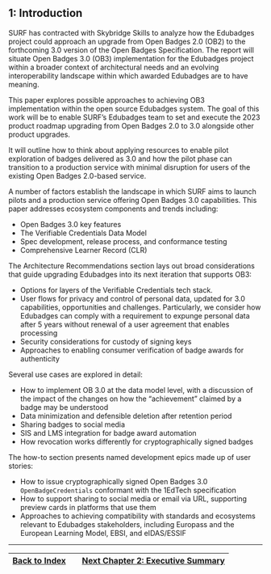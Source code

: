 1: Introduction
------------

SURF has contracted with Skybridge Skills to analyze how the Edubadges project could approach an upgrade from Open Badges 2.0 (OB2) to the forthcoming 3.0 version of the Open Badges Specification. The report will situate Open Badges 3.0 (OB3) implementation for the Edubadges project within a broader context of architectural needs and an evolving interoperability landscape within which awarded Edubadges are to have meaning.

This paper explores possible approaches to achieving OB3 implementation within the open source Edubadges system. The goal of this work will be to enable SURF’s Edubadges team to set and execute the 2023 product roadmap upgrading from Open Badges 2.0 to 3.0 alongside other product upgrades.

It will outline how to think about applying resources to enable pilot exploration of badges delivered as 3.0 and how the pilot phase can transition to a production service with minimal disruption for users of the existing Open Badges 2.0-based service.

A number of factors establish the landscape in which SURF aims to launch pilots and a production service offering Open Badges 3.0 capabilities. This paper addresses ecosystem components and trends including:

*   Open Badges 3.0 key features
*   The Verifiable Credentials Data Model
*   Spec development, release process, and conformance testing
*   Comprehensive Learner Record (CLR)

The Architecture Recommendations section lays out broad considerations that guide upgrading Edubadges into its next iteration that supports OB3:

*   Options for layers of the Verifiable Credentials tech stack.
*   User flows for privacy and control of personal data, updated for 3.0 capabilities, opportunities and challenges. Particularly, we consider how Edubadges can comply with a requirement to expunge personal data after 5 years without renewal of a user agreement that enables processing
*   Security considerations for custody of signing keys
*   Approaches to enabling consumer verification of badge awards for authenticity

Several use cases are explored in detail:

*   How to implement OB 3.0 at the data model level, with a discussion of the impact of the changes on how the “achievement” claimed by a badge may be understood
*   Data minimization and defensible deletion after retention period
*   Sharing badges to social media
*   SIS and LMS integration for badge award automation
*   How revocation works differently for cryptographically signed badges

The how-to section presents named development epics made up of user stories:

*   How to issue cryptographically signed Open Badges 3.0 `OpenBadgeCredentials` conformant with the 1EdTech specification
*   How to support sharing to social media or email via URL, supporting preview cards in platforms that use them
*   Approaches to achieving compatibility with standards and ecosystems relevant to Edubadges stakeholders, including Europass and the European Learning Model, EBSI, and eIDAS/ESSIF
  
  ---
  
| [Back to Index](ob3-edubadges/README.md)   |      | [Next Chapter 2: Executive Summary](ob3-edubadges/20-executive-summary.md) |
| :--- | :---: | ---: |